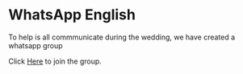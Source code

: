 # WhatsApp English

To help is all commmunicate during the wedding, we have created a whatsapp group

Click [Here](https://chat.whatsapp.com/HoYypqnYuY7KgVVRnbRrjt) to join the group.
